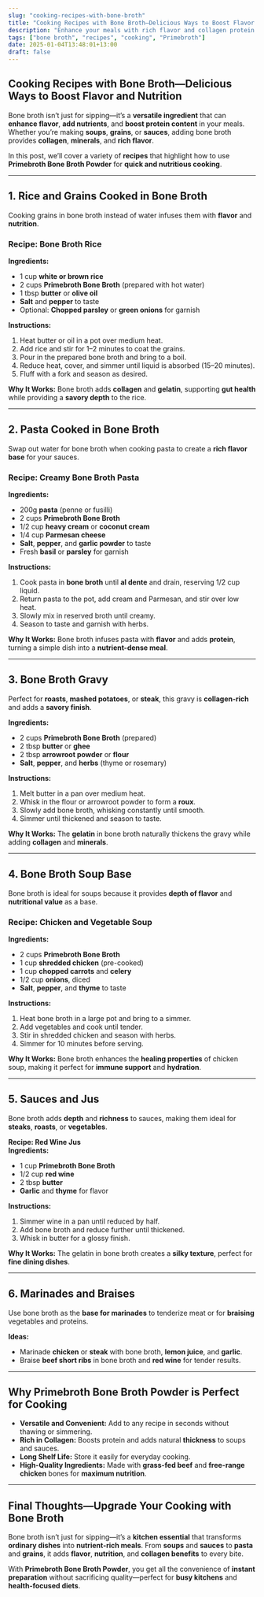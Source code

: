 ```yaml
---
slug: "cooking-recipes-with-bone-broth"
title: "Cooking Recipes with Bone Broth—Delicious Ways to Boost Flavor and Nutrition"
description: "Enhance your meals with rich flavor and collagen protein using bone broth. Try these recipes for rice, pasta, gravies, and sauces made with Primebroth Bone Broth Powder."
tags: ["bone broth", "recipes", "cooking", "Primebroth"]
date: 2025-01-04T13:48:01+13:00
draft: false
---
```


## Cooking Recipes with Bone Broth—Delicious Ways to Boost Flavor and Nutrition  
Bone broth isn’t just for sipping—it’s a **versatile ingredient** that can **enhance flavor**, **add nutrients**, and **boost protein content** in your meals. Whether you’re making **soups**, **grains**, or **sauces**, adding bone broth provides **collagen**, **minerals**, and **rich flavor**.  

In this post, we’ll cover a variety of **recipes** that highlight how to use **Primebroth Bone Broth Powder** for **quick and nutritious cooking**.  

---

## **1. Rice and Grains Cooked in Bone Broth**  
Cooking grains in bone broth instead of water infuses them with **flavor** and **nutrition**.  

### Recipe: Bone Broth Rice  
**Ingredients:**  
- 1 cup **white or brown rice**  
- 2 cups **Primebroth Bone Broth** (prepared with hot water)  
- 1 tbsp **butter** or **olive oil**  
- **Salt** and **pepper** to taste  
- Optional: **Chopped parsley** or **green onions** for garnish  

**Instructions:**  
1. Heat butter or oil in a pot over medium heat.  
2. Add rice and stir for 1–2 minutes to coat the grains.  
3. Pour in the prepared bone broth and bring to a boil.  
4. Reduce heat, cover, and simmer until liquid is absorbed (15–20 minutes).  
5. Fluff with a fork and season as desired.  

**Why It Works:** Bone broth adds **collagen** and **gelatin**, supporting **gut health** while providing a **savory depth** to the rice.  

---

## **2. Pasta Cooked in Bone Broth**  
Swap out water for bone broth when cooking pasta to create a **rich flavor base** for your sauces.  

### Recipe: Creamy Bone Broth Pasta  
**Ingredients:**  
- 200g **pasta** (penne or fusilli)  
- 2 cups **Primebroth Bone Broth**  
- 1/2 cup **heavy cream** or **coconut cream**  
- 1/4 cup **Parmesan cheese**  
- **Salt**, **pepper**, and **garlic powder** to taste  
- Fresh **basil** or **parsley** for garnish  

**Instructions:**  
1. Cook pasta in **bone broth** until **al dente** and drain, reserving 1/2 cup liquid.  
2. Return pasta to the pot, add cream and Parmesan, and stir over low heat.  
3. Slowly mix in reserved broth until creamy.  
4. Season to taste and garnish with herbs.  

**Why It Works:** Bone broth infuses pasta with **flavor** and adds **protein**, turning a simple dish into a **nutrient-dense meal**.  

---

## **3. Bone Broth Gravy**  
Perfect for **roasts**, **mashed potatoes**, or **steak**, this gravy is **collagen-rich** and adds a **savory finish**.  

**Ingredients:**  
- 2 cups **Primebroth Bone Broth** (prepared)  
- 2 tbsp **butter** or **ghee**  
- 2 tbsp **arrowroot powder** or **flour**  
- **Salt**, **pepper**, and **herbs** (thyme or rosemary)  

**Instructions:**  
1. Melt butter in a pan over medium heat.  
2. Whisk in the flour or arrowroot powder to form a **roux**.  
3. Slowly add bone broth, whisking constantly until smooth.  
4. Simmer until thickened and season to taste.  

**Why It Works:** The **gelatin** in bone broth naturally thickens the gravy while adding **collagen** and **minerals**.  

---

## **4. Bone Broth Soup Base**  
Bone broth is ideal for soups because it provides **depth of flavor** and **nutritional value** as a base.  

### Recipe: Chicken and Vegetable Soup  
**Ingredients:**  
- 2 cups **Primebroth Bone Broth**  
- 1 cup **shredded chicken** (pre-cooked)  
- 1 cup **chopped carrots** and **celery**  
- 1/2 cup **onions**, diced  
- **Salt**, **pepper**, and **thyme** to taste  

**Instructions:**  
1. Heat bone broth in a large pot and bring to a simmer.  
2. Add vegetables and cook until tender.  
3. Stir in shredded chicken and season with herbs.  
4. Simmer for 10 minutes before serving.  

**Why It Works:** Bone broth enhances the **healing properties** of chicken soup, making it perfect for **immune support** and **hydration**.  

---

## **5. Sauces and Jus**  
Bone broth adds **depth** and **richness** to sauces, making them ideal for **steaks**, **roasts**, or **vegetables**.  

**Recipe: Red Wine Jus**  
**Ingredients:**  
- 1 cup **Primebroth Bone Broth**  
- 1/2 cup **red wine**  
- 2 tbsp **butter**  
- **Garlic** and **thyme** for flavor  

**Instructions:**  
1. Simmer wine in a pan until reduced by half.  
2. Add bone broth and reduce further until thickened.  
3. Whisk in butter for a glossy finish.  

**Why It Works:** The gelatin in bone broth creates a **silky texture**, perfect for **fine dining dishes**.  

---

## **6. Marinades and Braises**  
Use bone broth as the **base for marinades** to tenderize meat or for **braising** vegetables and proteins.  

**Ideas:**  
- Marinade **chicken** or **steak** with bone broth, **lemon juice**, and **garlic**.  
- Braise **beef short ribs** in bone broth and **red wine** for tender results.  

---

## **Why Primebroth Bone Broth Powder is Perfect for Cooking**  
- **Versatile and Convenient:** Add to any recipe in seconds without thawing or simmering.  
- **Rich in Collagen:** Boosts protein and adds natural **thickness** to soups and sauces.  
- **Long Shelf Life:** Store it easily for everyday cooking.  
- **High-Quality Ingredients:** Made with **grass-fed beef** and **free-range chicken** bones for **maximum nutrition**.  

---

## **Final Thoughts—Upgrade Your Cooking with Bone Broth**  
Bone broth isn’t just for sipping—it’s a **kitchen essential** that transforms **ordinary dishes** into **nutrient-rich meals**. From **soups** and **sauces** to **pasta** and **grains**, it adds **flavor**, **nutrition**, and **collagen benefits** to every bite.  

With **Primebroth Bone Broth Powder**, you get all the convenience of **instant preparation** without sacrificing quality—perfect for **busy kitchens** and **health-focused diets**.  
